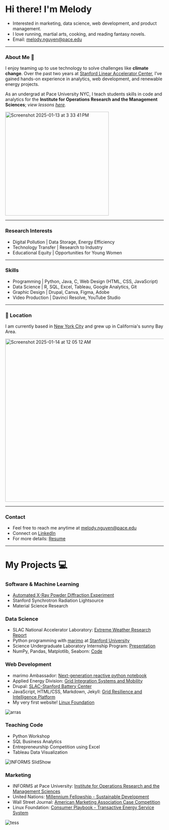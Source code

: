 # Hi there! I'm Melody

- Interested in marketing, data science, web development, and product management.
- I love running, martial arts, cooking, and reading fantasy novels.
- Email: melody.nguyen@pace.edu
  
____________________________________________________________________________________

### About Me 🧸

I enjoy teaming up to use technology to solve challenges like **climate change**. Over the past two years at [Stanford Linear Accelerator Center](https://www6.slac.stanford.edu/), I’ve gained hands-on experience in analytics, web development, and renewable energy projects. 

As an undergrad at Pace University NYC, I teach students skills in code and analytics for the **Institute for Operations Research and the Management Sciences**; *view lessons [here](https://github.com/melodyxnguyen#teaching-code).*

<img width="329" alt="Screenshot 2025-01-13 at 3 33 41 PM" src="https://github.com/user-attachments/assets/71c9dee8-e606-48f7-b92d-17f8779441a0" />

____________________________________________________________________________________

### Research Interests

- Digital Pollution | Data Storage, Energy Efficiency
- Technology Transfer | Research to Industry
- Educational Equity | Opportunities for Young Women

____________________________________________________________________________________

### Skills

- Programming | Python, Java, C, Web Design (HTML, CSS, JavaScript)
- Data Science | R, SQL, Excel, Tableau, Google Analytics, Git
- Graphic Design | Drupal, Canva, Figma, Adobe
- Video Production | Davinci Resolve, YouTube Studio

____________________________________________________________________________________

### 📍 Location
I am currently based in [New York City](https://www.pace.edu/news/four-lubin-students-named-united-nations-millennium-fellows) and grew up in California's sunny Bay Area.  

<img width="517" alt="Screenshot 2025-01-14 at 12 05 12 AM" src="https://github.com/user-attachments/assets/d5e175f9-3770-4820-83cc-1a65a21e8471" />

____________________________________________________________________________________

### Contact
- Feel free to reach me anytime at melody.nguyen@pace.edu
- Connect on [LinkedIn](https://www.linkedin.com/in/melodyxnguyen/)
- For more details: [Resume](https://github.com/melodyxnguyen/melodyxnguyen/blob/main/MelodyNguyenResume.pdf)


____________________________________________________________________________________

# My Projects 💻

### Software & Machine Learning
- [Automated X-Ray Powder Diffraction Experiment](https://github.com/melodyxnguyen/autonomous-beamline)
- Stanford Synchrotron Radiation Lightsource
- Material Science Research 

### Data Science 
- SLAC National Accelerator Laboratory: [Extreme Weather Research Report](https://github.com/user-attachments/files/18403394/ResearchReport.pdf)
- Python programming with [marimo](https://marimo.io/) at [Stanford University](https://marimo.sites.stanford.edu/blog/data-visualization)
- Science Undergraduate Laboratory Internship Program: [Presentation](https://docs.google.com/presentation/d/1R5VFEJgxUEtMbqDDQDPZ9I8IjvQp0zU5xowkFyax8Lo/edit?usp=drive_link)
 - NumPy, Pandas, Matplotlib, Seaborn: [Code](https://marimo.io/p/@regrow/regrow-temperature-report?show-code=false)


### Web Development
- marimo Ambassador: [Next-generation reactive python notebook](https://marimo.sites.stanford.edu/)
- Applied Energy Division: [Grid Integration Systems and Mobility](https://gismo.slac.stanford.edu/)
- Drupal: [SLAC-Stanford Battery Center](https://batterycenter.slac.stanford.edu/)
- JavaScript, HTML/CSS, Markdown, Jekyll: [Grid Resilience and Intelligence Platform](https://www.grip.energy/)
- My very first website! [Linux Foundation](https://www.arras.energy/)
  
![arras](https://github.com/user-attachments/assets/f30ea98a-eb8d-4d21-ad3f-b8e0db4dbca8)


### Teaching Code
- Python Workshop
- SQL Business Analytics
- Entrepreneurship Competition using Excel
- Tableau Data Visualization

![INFORMS SlidShow](https://github.com/user-attachments/assets/7db472d1-238d-4b3a-95ec-6604350853de)



### Marketing
- INFORMS at Pace University: [Institute for Operations Research and the Management Sciences](https://www.instagram.com/informs_pace/)
- United Nations: [Millennium Fellowship - Sustainable Development](https://www.millenniumfellows.org/post/melody-ngyuen-a-millennium-fellow-s-journey-from-local-initiatives-to-the-united-nations)
- Wall Street Journal: [American Marketing Association Case Competition](https://www.canva.com/design/DAFUr-YZt0I/reH7RhIx1Jf9DCKXKRvlHA/view?)
- Linux Foundation: [Consumer Playbook - Transactive Energy Service System](https://www.canva.com/design/DAFgsSLel8E/q1u12uTSfEgrS1q12E98cw/view?utm_content=DAFgsSLel8E&utm_campaign=designshare&utm_medium=link&utm_source=editor)


![tess](https://github.com/user-attachments/assets/f5eb26fc-c408-4f80-8a9d-230196c864e6)




